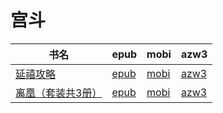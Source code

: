 # 宫斗

| 书名 | epub | mobi | azw3 |
| --- | --- | --- | --- |
| [延禧攻略](http://ct.dalanmei.com/f/31084289-572129617-2683b2) | [epub](http://ct.dalanmei.com/f/31084289-572129617-2683b2) | [mobi](http://ct.dalanmei.com/f/31084289-571593748-eb8e2a) | [azw3](http://ct.dalanmei.com/f/31084289-571986316-a6d10f) |
| [离凰（套装共3册）](None) | [epub](None) | [mobi](None) | [azw3](None) |
